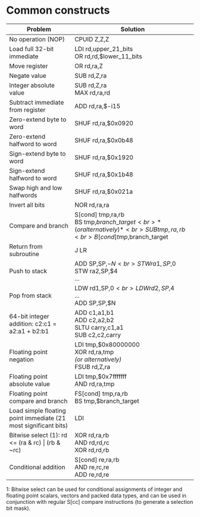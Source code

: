 # Common constructs

| Problem | Solution |
|---|---|
| No operation (NOP) | CPUID Z,Z,Z |
| Load full 32-bit immediate | LDI rd,upper\_21\_bits<br>OR rd,rd,$lower\_11\_bits |
| Move register | OR rd,ra,Z |
| Negate value | SUB rd,Z,ra |
| Integer absolute value | SUB rd,Z,ra<br>MAX rd,ra,rd |
| Subtract immediate from register | ADD rd,ra,$-i15 |
| Zero-extend byte to word | SHUF rd,ra,$0x0920 |
| Zero-extend halfword to word | SHUF rd,ra,$0x0b48 |
| Sign-extend byte to word | SHUF rd,ra,$0x1920 |
| Sign-extend halfword to word | SHUF rd,ra,$0x1b48 |
| Swap high and low halfwords | SHUF rd,ra,$0x021a |
| Invert all bits | NOR rd,ra,ra |
| Compare and branch | S[cond] tmp,ra,rb<br>BS tmp,$branch\_target<br>*(or alternatively)*<br>SUB tmp,ra,rb<br>B[cond] tmp,$branch\_target |
| Return from subroutine | J LR |
| Push to stack | ADD SP,SP,$-N<br>STW ra1,SP,$0<br>STW ra2,SP,$4<br>... |
| Pop from stack | LDW rd1,SP,$0<br>LDW rd2,SP,$4<br>...<br>ADD SP,SP,$N |
| 64-bit integer addition: c2:c1 = a2:a1 + b2:b1 | ADD c1,a1,b1<br>ADD c2,a2,b2<br>SLTU carry,c1,a1<br>SUB c2,c2,carry |
| Floating point negation | LDI tmp,$0x80000000<br>XOR rd,ra,tmp<br>*(or alternatively)*<br>FSUB rd,Z,ra |
| Floating point absolute value | LDI tmp,$0x7fffffff<br>AND rd,ra,tmp |
| Floating point compare and branch | FS[cond] tmp,ra,rb<br>BS tmp,$branch\_target |
| Load simple floating point immediate (21 most significant bits) | LDI |
| Bitwise select (1): rd <= (ra & rc) \| (rb & ~rc) | XOR rd,ra,rb<br>AND rd,rd,rc<br>XOR rd,rd,rb |
| Conditional addition | S[cond] re,ra,rb<br>AND re,rc,re<br>ADD re,rd,re |

1: Bitwise select can be used for conditional assignments of integer and floating point scalars, vectors and packed data types, and can be used in conjunction with regular S[cc] compare instructions (to generate a selection bit mask).
